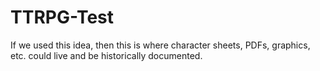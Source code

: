 # TTRPG-Test

If we used this idea, then this is where character sheets, PDFs, graphics, etc. could live and be historically documented.

